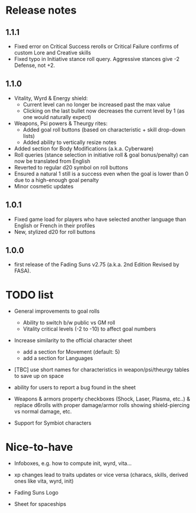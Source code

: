 # Release notes

## 1.1.1
- Fixed error on Critical Success rerolls or Critical Failure confirms of custom Lore and Creative skills
- Fixed typo in Initiative stance roll query. Aggressive stances give -2 Defense, not +2.

## 1.1.0
- Vitality, Wyrd & Energy shield:
  - Current level can no longer be increased past the max value
  - Clicking on the last bullet now decreases the current level by 1 (as one would naturally expect)
- Weapons, Psi powers & Theurgy rites:
  - Added goal roll buttons (based on characteristic + skill drop-down lists)
  - Added ability to vertically resize notes
- Added section for Body Modifications (a.k.a. Cyberware)
- Roll queries (stance selection in initiative roll & goal bonus/penalty) can now be translated from English
- Reverted to regular d20 symbol on roll buttons
- Ensured a natural 1 still is a success even when the goal is lower than 0 due to a high-enough goal penalty
- Minor cosmetic updates

## 1.0.1
- Fixed game load for players who have selected another language than English or French in their profiles
- New, stylized d20 for roll buttons

## 1.0.0
- first release of the Fading Suns v2.75 (a.k.a. 2nd Edition Revised by FASA).

# TODO list

- General improvements to goal rolls
  - Ability to switch b/w public vs GM roll
  - Vitality critical levels (-2 to -10) to affect goal numbers

- Increase similarity to the official character sheet
  - add a section for Movement (default: 5)
  - add a section for Languages

- [TBC] use short names for characteristics in weapon/psi/theurgy tables to save up on space

- ability for users to report a bug found in the sheet

- Weapons & armors property checkboxes (Shock, Laser, Plasma, etc..) & replace d6rolls with proper damage/armor rolls showing shield-piercing vs normal damage, etc.

- Support for Symbiot characters

# Nice-to-have
- Infoboxes, e.g. how to compute init, wyrd, vita...

- xp changes lead to traits updates or vice versa (characs, skills, derived ones like vita, wyrd, init)

- Fading Suns Logo

- Sheet for spaceships
